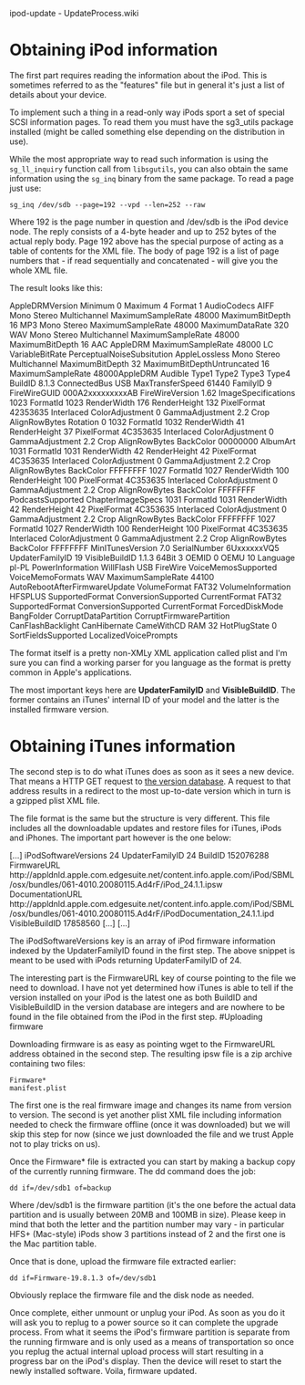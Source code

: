 
ipod-update - UpdateProcess.wiki
# Obtaining iPod information

The first part requires reading the information about the iPod. This is sometimes referred to as the "features" file but in general it's just a list of details about your device.

To implement such a thing in a read-only way iPods sport a set of special SCSI information pages. To read them you must have the sg3_utils package installed (might be called something else depending on the distribution in use).

While the most appropriate way to read such information is using the `sg_ll_inquiry` function call from `libsgutils`, you can also obtain the same information using the `sg_inq` binary from the same package. To read a page just use:

`sg_inq /dev/sdb --page=192 --vpd --len=252 --raw`

Where 192 is the page number in question and /dev/sdb is the iPod device node. The reply consists of a 4-byte header and up to 252 bytes of the actual reply body. Page 192 above has the special purpose of acting as a table of contents for the XML file. The body of page 192 is a list of page numbers that - if read sequentially and concatenated - will give you the whole XML file.

The result looks like this:

<?xml version="1.0" encoding="UTF-8"?> <!DOCTYPE plist PUBLIC "-//Apple Computer//DTD PLIST 1.0//EN" "http://www.apple.com/DTDs/PropertyList-1.0.dtd"> <plist version="1.0"> <dict> <key>AppleDRMVersion</key> <dict> <key>Minimum</key> <integer>0</integer> <key>Maximum</key> <integer>4</integer> <key>Format</key> <integer>1</integer> </dict> <key>AudioCodecs</key> <dict> <key>AIFF</key> <dict> <key>Mono</key> <true/> <key>Stereo</key> <true/> <key>Multichannel</key> <false/> <key>MaximumSampleRate</key> <integer>48000</integer> <key>MaximumBitDepth</key> <integer>16</integer> </dict> <key>MP3</key> <dict> <key>Mono</key> <true/> <key>Stereo</key> <true/> <key>MaximumSampleRate</key> <integer>48000</integer> <key>MaximumDataRate</key> <integer>320</integer> </dict> <key>WAV</key> <dict> <key>Mono</key> <true/> <key>Stereo</key> <true/> <key>Multichannel</key> <false/> <key>MaximumSampleRate</key> <integer>48000</integer> <key>MaximumBitDepth</key> <integer>16</integer> </dict> <key>AAC</key> <dict> <key>AppleDRM</key> <true/> <key>MaximumSampleRate</key> <integer>48000</integer> <key>LC</key> <dict> <key>VariableBitRate</key> <true/> <key>PerceptualNoiseSubsitution</key> <true/> </dict> </dict> <key>AppleLossless</key> <dict> <key>Mono</key> <true/> <key>Stereo</key> <true/> <key>Multichannel</key> <false/> <key>MaximumBitDepth</key> <integer>32</integer> <key>MaximumBitDepthUntruncated</key> <integer>16</integer> <key>MaximumSampleRate</key> <integer>48000</integer><key>AppleDRM</key> <true/> </dict> <key>Audible</key> <dict> <key>Type1</key> <false/> <key>Type2</key> <true/> <key>Type3</key> <true/> <key>Type4</key> <true/> </dict> </dict> <key>BuildID</key> <string>8.1.3</string> <key>ConnectedBus</key> <string>USB</string> <key>MaxTransferSpeed</key> <integer>61440</integer> <key>FamilyID</key> <integer>9</integer> <key>FireWireGUID</key> <string>000A2xxxxxxxxxAB</string> <key>FireWireVersion</key> <string>1.62</string> <key>ImageSpecifications</key> <array> <key>1023</key> <dict> <key>FormatId</key> <integer>1023</integer> <key>RenderWidth</key> <integer>176</integer> <key>RenderHeight</key> <integer>132</integer> <key>PixelFormat</key> <string>42353635</string> <key>Interlaced</key> <false/> <key>ColorAdjustment</key> <integer>0</integer> <key>GammaAdjustment</key> <real>2.2</real> <key>Crop</key> <false/> <key>AlignRowBytes</key> <true/> <key>Rotation</key> <integer>0</integer> </dict> <key>1032</key> <dict> <key>FormatId</key> <integer>1032</integer> <key>RenderWidth</key> <integer>41</integer> <key>RenderHeight</key> <integer>37</integer> <key>PixelFormat</key> <string>4C353635</string> <key>Interlaced</key> <false/> <key>ColorAdjustment</key> <integer>0</integer> <key>GammaAdjustment</key> <real>2.2</real> <key>Crop</key> <true/> <key>AlignRowBytes</key> <true/> <key>BackColor</key> <string>00000000</string> </dict> </array> <key>AlbumArt</key> <array> <key>1031</key> <dict> <key>FormatId</key> <integer>1031</integer> <key>RenderWidth</key> <integer>42</integer> <key>RenderHeight</key> <integer>42</integer> <key>PixelFormat</key> <string>4C353635</string> <key>Interlaced</key> <false/> <key>ColorAdjustment</key> <integer>0</integer> <key>GammaAdjustment</key> <real>2.2</real> <key>Crop</key> <false/> <key>AlignRowBytes</key> <true/> <key>BackColor</key> <string>FFFFFFFF</string> </dict> <key>1027</key> <dict> <key>FormatId</key> <integer>1027</integer> <key>RenderWidth</key> <integer>100</integer> <key>RenderHeight</key> <integer>100</integer> <key>PixelFormat</key> <string>4C353635</string> <key>Interlaced</key> <false/> <key>ColorAdjustment</key> <integer>0</integer> <key>GammaAdjustment</key> <real>2.2</real> <key>Crop</key> <false/> <key>AlignRowBytes</key> <true/> <key>BackColor</key> <string>FFFFFFFF</string> </dict> </array> <key>PodcastsSupported</key> <true/> <key>ChapterImageSpecs</key> <array> <key>1031</key> <dict> <key>FormatId</key> <integer>1031</integer> <key>RenderWidth</key> <integer>42</integer> <key>RenderHeight</key> <integer>42</integer> <key>PixelFormat</key> <string>4C353635</string> <key>Interlaced</key> <false/> <key>ColorAdjustment</key> <integer>0</integer> <key>GammaAdjustment</key> <real>2.2</real> <key>Crop</key> <false/> <key>AlignRowBytes</key> <true/> <key>BackColor</key> <string>FFFFFFFF</string> </dict> <key>1027</key> <dict> <key>FormatId</key> <integer>1027</integer> <key>RenderWidth</key> <integer>100</integer> <key>RenderHeight</key> <integer>100</integer> <key>PixelFormat</key> <string>4C353635</string> <key>Interlaced</key> <false/> <key>ColorAdjustment</key> <integer>0</integer> <key>GammaAdjustment</key> <real>2.2</real> <key>Crop</key> <false/> <key>AlignRowBytes</key> <true/> <key>BackColor</key> <string>FFFFFFFF</string> </dict> </array> <key>MinITunesVersion</key> <string>7.0</string> <key>SerialNumber</key> <string>6UxxxxxxVQ5</string> <key>UpdaterFamilyID</key> <integer>19</integer> <key>VisibleBuildID</key> <string>1.1.3</string> <key>64Bit</key> <integer>3</integer> <key>OEMID</key> <integer>0</integer> <key>OEMU</key> <integer>10</integer> <key>Language</key> <string>pl-PL</string> <key>PowerInformation</key> <dict> <key>WillFlash</key> <true/> <key>USB</key> <true/> <key>FireWire</key> <false/> </dict> <key>VoiceMemosSupported</key> <true/> <key>VoiceMemoFormats</key> <dict> <key>WAV</key> <dict> <key>MaximumSampleRate</key> <integer>44100</integer> </dict> </dict> <key>AutoRebootAfterFirmwareUpdate</key> <true/> <key>VolumeFormat</key> <string>FAT32</string> <key>VolumeInformation</key> <dict> <key>HFSPLUS</key> <dict> <key>SupportedFormat</key> <true/> <key>ConversionSupported</key> <true/> <key>CurrentFormat</key> <false/> </dict> <key>FAT32</key> <dict> <key>SupportedFormat</key> <true/> <key>ConversionSupported</key> <false/> <key>CurrentFormat</key> <true/> </dict> </dict> <key>ForcedDiskMode</key> <false/> <key>BangFolder</key> <false/> <key>CorruptDataPartition</key> <false/> <key>CorruptFirmwarePartition</key> <false/> <key>CanFlashBacklight</key> <true/> <key>CanHibernate</key> <true/> <key>CameWithCD</key> <false/> <key>RAM</key> <integer>32</integer> <key>HotPlugState</key> <integer>0</integer> <key>SortFieldsSupported</key> <true/> <key>LocalizedVoicePrompts</key> <true/> </dict> </plist>

The format itself is a pretty non-XMLy XML application called plist and I'm sure you can find a working parser for you language as the format is pretty common in Apple's applications.

The most important keys here are **UpdaterFamilyID** and **VisibleBuildID**. The former contains an iTunes' internal ID of your model and the latter is the installed firmware version.
# Obtaining iTunes information

The second step is to do what iTunes does as soon as it sees a new device. That means a HTTP GET request to [the version database](http://itunes.com/version). A request to that address results in a redirect to the most up-to-date version which in turn is a gzipped plist XML file.

The file format is the same but the structure is very different. This file includes all the downloadable updates and restore files for iTunes, iPods and iPhones. The important part however is the one below:

<?xml version="1.0" encoding="UTF-8" standalone="no"?> <plist version="1.0"> <dict> [...] <key>iPodSoftwareVersions</key> <dict> <key>24</key> <dict> <key>UpdaterFamilyID</key> <integer>24</integer> <key>BuildID</key> <integer>152076288</integer> <key>FirmwareURL</key> <string>http://appldnld.apple.com.edgesuite.net/content.info.apple.com/iPod/SBML/osx/bundles/061-4010.20080115.Ad4rF/iPod_24.1.1.ipsw</string> <key>DocumentationURL</key> <string>http://appldnld.apple.com.edgesuite.net/content.info.apple.com/iPod/SBML/osx/bundles/061-4010.20080115.Ad4rF/iPodDocumentation_24.1.1.ipd</string> <key>VisibleBuildID</key> <integer>17858560</integer> </dict> [...] </dict> [...] </dict> </plist>

The iPodSoftwareVersions key is an array of iPod firmware information indexed by the UpdaterFamilyID found in the first step. The above snippet is meant to be used with iPods returning UpdaterFamilyID of 24.

The interesting part is the FirmwareURL key of course pointing to the file we need to download. I have not yet determined how iTunes is able to tell if the version installed on your iPod is the latest one as both BuildID and VisibleBuildID in the version database are integers and are nowhere to be found in the file obtained from the iPod in the first step.
#Uploading firmware

Downloading firmware is as easy as pointing wget to the FirmwareURL address obtained in the second step. The resulting ipsw file is a zip archive containing two files:

    Firmware*
    manifest.plist

The first one is the real firmware image and changes its name from version to version. The second is yet another plist XML file including information needed to check the firmware offline (once it was downloaded) but we will skip this step for now (since we just downloaded the file and we trust Apple not to play tricks on us).

Once the Firmware* file is extracted you can start by making a backup copy of the currently running firmware. The dd command does the job:

`dd if=/dev/sdb1 of=backup`

Where /dev/sdb1 is the firmware partition (it's the one before the actual data partition and is usually between 20MB and 100MB in size). Please keep in mind that both the letter and the partition number may vary - in particular HFS+ (Mac-style) iPods show 3 partitions instead of 2 and the first one is the Mac partition table.

Once that is done, upload the firmware file extracted earlier:

`dd if=Firmware-19.8.1.3 of=/dev/sdb1`

Obviously replace the firmware file and the disk node as needed.

Once complete, either unmount or unplug your iPod. As soon as you do it will ask you to replug to a power source so it can complete the upgrade process. From what it seems the iPod's firmware partition is separate from the running firmware and is only used as a means of transportation so once you replug the actual internal upload process will start resulting in a progress bar on the iPod's display. Then the device will reset to start the newly installed software. Voila, firmware updated.


